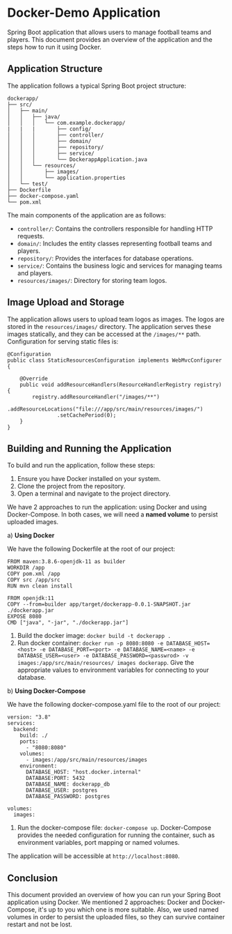 # Docker-Demo Application

Spring Boot application that allows users to manage football teams and players. This document provides an overview of the application and the steps how to run it using Docker.

## Application Structure

The application follows a typical Spring Boot project structure:

```
dockerapp/
├── src/
│   ├── main/
│   │   ├── java/
│   │   │   └── com.example.dockerapp/
|   |   |       ├── config/
│   │   │       ├── controller/
│   │   │       ├── domain/
│   │   │       ├── repository/
│   │   │       ├── service/
│   │   │       └── DockerappApplication.java
│   │   └── resources/
│   │       ├── images/
│   │       └── application.properties
│   └── test/
├── Dockerfile
├── docker-compose.yaml
└── pom.xml
```

The main components of the application are as follows:

- `controller/`: Contains the controllers responsible for handling HTTP requests.
- `domain/`: Includes the entity classes representing football teams and players.
- `repository/`: Provides the interfaces for database operations.
- `service/`: Contains the business logic and services for managing teams and players.
- `resources/images/`: Directory for storing team logos.

## Image Upload and Storage

The application allows users to upload team logos as images. The logos are stored in the `resources/images/` directory. The application serves these images statically, and they can be accessed at the `/images/**` path.
Configuration for serving static files is:
```
@Configuration
public class StaticResourcesConfiguration implements WebMvcConfigurer {

    @Override
    public void addResourceHandlers(ResourceHandlerRegistry registry) {
        registry.addResourceHandler("/images/**")
                .addResourceLocations("file:///app/src/main/resources/images/")
                .setCachePeriod(0);
    }
}

```

## Building and Running the Application

To build and run the application, follow these steps:

1. Ensure you have Docker installed on your system.
2. Clone the project from the repository.
3. Open a terminal and navigate to the project directory.

We have 2 approaches to run the application: using Docker and using Docker-Compose. In both cases, we will need a **named volume** to persist uploaded images.

a) **Using Docker**

We have the following Dockerfile at the root of our project:

```
FROM maven:3.8.6-openjdk-11 as builder
WORKDIR /app
COPY pom.xml /app
COPY src /app/src
RUN mvn clean install

FROM openjdk:11
COPY --from=builder app/target/dockerapp-0.0.1-SNAPSHOT.jar ./dockerapp.jar
EXPOSE 8080
CMD ["java", "-jar", "./dockerapp.jar"]

```

1. Build the docker image: `docker build -t dockerapp . `
2. Run docker container: `docker run -p 8080:8080 -e DATABASE_HOST=<host> -e DATABASE_PORT=<port> -e DATABASE_NAME=<name> -e DATABASE_USER=<user> -e DATABASE_PASSWORD=<passwrod> -v images:/app/src/main/resources/
images dockerapp`. Give the appropriate values to environment variables for connecting to your database.

b) **Using Docker-Compose**

We have the following docker-compose.yaml file to the root of our project:

```
version: "3.8"
services:
  backend:
    build: ./
    ports:
      - "8080:8080"
    volumes:
      - images:/app/src/main/resources/images
    environment:
      DATABASE_HOST: "host.docker.internal"
      DATABASE:PORT: 5432
      DATABASE_NAME: dockerapp_db
      DATABASE_USER: postgres
      DATABASE_PASSWORD: postgres

volumes:
  images:

```
1. Run the docker-compose file: `docker-compose up`. Docker-Compose provides the needed configuration for running the container, such as environment variables, port mapping or named volumes.

The application will be accessible at `http://localhost:8080`.

## Conclusion

This document provided an overview of how you can run your Spring Boot application using Docker. We mentioned 2 approaches: Docker and Docker-Compose, it's up to you which one is more suitable. Also, we used named volumes in order to persist the uploaded files, so they can survive container restart and not be lost.
